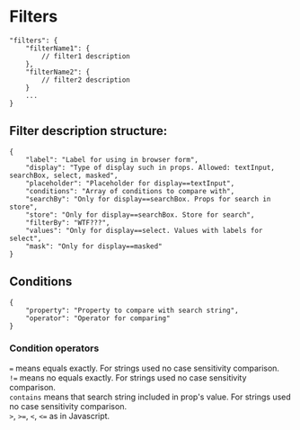 # Filters

```
"filters": {
    "filterName1": {
        // filter1 description
    },
    "filterName2": {
        // filter2 description
    }
    ...
}
```

## Filter description structure:

```
{
    "label": "Label for using in browser form",
    "display": "Type of display such in props. Allowed: textInput, searchBox, select, masked",
    "placeholder": "Placeholder for display==textInput",
    "conditions": "Array of conditions to compare with",
    "searchBy": "Only for display==searchBox. Props for search in store",
    "store": "Only for display==searchBox. Store for search",
    "filterBy": "WTF???",
    "values": "Only for display==select. Values with labels for select",
    "mask": "Only for display==masked"
}
```

## Conditions

```
{
    "property": "Property to compare with search string",
    "operator": "Operator for comparing"
}
```

### Condition operators

`=` means equals exactly. For strings used no case sensitivity comparison.  
`!=` means no equals exactly. For strings used no case sensitivity comparison.  
`contains` means that search string included in prop's value. For strings used no case sensitivity comparison.  
`>`, `>=`, `<`, `<=` as in Javascript.  
